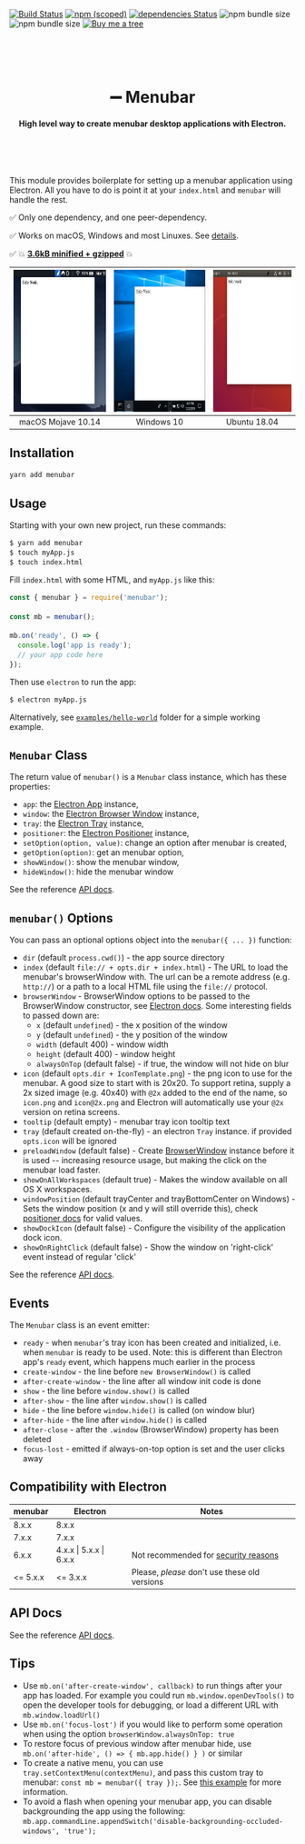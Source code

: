[![Build Status](https://travis-ci.org/maxogden/menubar.svg?branch=master)](https://travis-ci.org/maxogden/menubar)
[![npm (scoped)](https://img.shields.io/npm/v/menubar.svg)](https://www.npmjs.com/package/menubar)
[![dependencies Status](https://david-dm.org/maxogden/menubar/status.svg)](https://david-dm.org/maxogden/menubar)
![npm bundle size](https://img.shields.io/bundlephobia/minzip/menubar.svg)
![npm bundle size](https://img.shields.io/bundlephobia/min/menubar.svg)
[![Buy me a tree](https://img.shields.io/badge/Buy%20me%20a%20tree-%F0%9F%8C%B3-lightgreen)](https://offset.earth/amaurymartiny)

<br /><br /><br />

<h1 align="center">➖ Menubar</h1>
<h4 align="center">High level way to create menubar desktop applications with Electron.</h4>

<br /><br /><br />

This module provides boilerplate for setting up a menubar application using Electron. All you have to do is point it at your `index.html` and `menubar` will handle the rest.

✅ Only one dependency, and one peer-dependency.

✅ Works on macOS, Windows and most Linuxes. See [details](./WORKING_PLATFORMS.md).

✅ 💥 [**3.6kB minified + gzipped**](https://bundlephobia.com/result?p=menubar) 💥

| <img src="assets/screenshot-macos-dark.png" height="250px" /> | <img src="assets/screenshot-windows.png" height="250px" /> | <img src="assets/screenshot-linux.png" height="250px" /> |
| :-----------------------------------------------------------: | :--------------------------------------------------------: | :------------------------------------------------------: |
|                      macOS Mojave 10.14                       |                         Windows 10                         |                       Ubuntu 18.04                       |

## Installation

```bash
yarn add menubar
```

## Usage

Starting with your own new project, run these commands:

```bash
$ yarn add menubar
$ touch myApp.js
$ touch index.html
```

Fill `index.html` with some HTML, and `myApp.js` like this:

```javascript
const { menubar } = require('menubar');

const mb = menubar();

mb.on('ready', () => {
  console.log('app is ready');
  // your app code here
});
```

Then use `electron` to run the app:

```bash
$ electron myApp.js
```

Alternatively, see [`examples/hello-world`](/examples/hello-world) folder for a simple working example.

## `Menubar` Class

The return value of `menubar()` is a `Menubar` class instance, which has these properties:

- `app`: the [Electron App](https://electronjs.org/docs/api/app) instance,
- `window`: the [Electron Browser Window](https://electronjs.org/docs/api/browser-window) instance,
- `tray`: the [Electron Tray](https://electronjs.org/docs/api/tray) instance,
- `positioner`: the [Electron Positioner](https://github.com/jenslind/electron-positioner) instance,
- `setOption(option, value)`: change an option after menubar is created,
- `getOption(option)`: get an menubar option,
- `showWindow()`: show the menubar window,
- `hideWindow()`: hide the menubar window

See the reference [API docs](./docs/classes/_menubar_.menubar.md).

## `menubar()` Options

You can pass an optional options object into the `menubar({ ... })` function:

- `dir` (default `process.cwd()`) - the app source directory
- `index` (default `file:// + opts.dir + index.html`) - The URL to load the menubar's browserWindow with. The url can be a remote address (e.g. `http://`) or a path to a local HTML file using the `file://` protocol.
- `browserWindow` - BrowserWindow options to be passed to the BrowserWindow constructor, see [Electron docs](https://electronjs.org/docs/api/browser-window#new-browserwindowoptions). Some interesting fields to passed down are:
  - `x` (default `undefined`) - the x position of the window
  - `y` (default `undefined`) - the y position of the window
  - `width` (default 400) - window width
  - `height` (default 400) - window height
  - `alwaysOnTop` (default false) - if true, the window will not hide on blur
- `icon` (default `opts.dir + IconTemplate.png`) - the png icon to use for the menubar. A good size to start with is 20x20. To support retina, supply a 2x sized image (e.g. 40x40) with `@2x` added to the end of the name, so `icon.png` and `icon@2x.png` and Electron will automatically use your `@2x` version on retina screens.
- `tooltip` (default empty) - menubar tray icon tooltip text
- `tray` (default created on-the-fly) - an electron `Tray` instance. if provided `opts.icon` will be ignored
- `preloadWindow` (default false) - Create [BrowserWindow](https://electronjs.org/docs/api/browser-window#new-browserwindowoptions) instance before it is used -- increasing resource usage, but making the click on the menubar load faster.
- `showOnAllWorkspaces` (default true) - Makes the window available on all OS X workspaces.
- `windowPosition` (default trayCenter and trayBottomCenter on Windows) - Sets the window position (x and y will still override this), check [positioner docs](https://github.com/jenslind/electron-positioner#docs) for valid values.
- `showDockIcon` (default false) - Configure the visibility of the application dock icon.
- `showOnRightClick` (default false) - Show the window on 'right-click' event instead of regular 'click'

See the reference [API docs](./docs/interfaces/_types_.options.md).

## Events

The `Menubar` class is an event emitter:

- `ready` - when `menubar`'s tray icon has been created and initialized, i.e. when `menubar` is ready to be used. Note: this is different than Electron app's `ready` event, which happens much earlier in the process
- `create-window` - the line before `new BrowserWindow()` is called
- `after-create-window` - the line after all window init code is done
- `show` - the line before `window.show()` is called
- `after-show` - the line after `window.show()` is called
- `hide` - the line before `window.hide()` is called (on window blur)
- `after-hide` - the line after `window.hide()` is called
- `after-close` - after the `.window` (BrowserWindow) property has been deleted
- `focus-lost` - emitted if always-on-top option is set and the user clicks away

## Compatibility with Electron

| menubar  | Electron                | Notes                                                                                                                      |
| -------- | ----------------------- | -------------------------------------------------------------------------------------------------------------------------- |
| 8.x.x    | 8.x.x                   |                                                                                                                            |
| 7.x.x    | 7.x.x                   |                                                                                                                            |
| 6.x.x    | 4.x.x \| 5.x.x \| 6.x.x | Not recommended for [security reasons](https://electronjs.org/docs/tutorial/security#17-use-a-current-version-of-electron) |
| <= 5.x.x | <= 3.x.x                | Please, _please_ don't use these old versions                                                                              |

## API Docs

See the reference [API docs](./docs/globals.md).

## Tips

- Use `mb.on('after-create-window', callback)` to run things after your app has loaded. For example you could run `mb.window.openDevTools()` to open the developer tools for debugging, or load a different URL with `mb.window.loadUrl()`
- Use `mb.on('focus-lost')` if you would like to perform some operation when using the option `browserWindow.alwaysOnTop: true`
- To restore focus of previous window after menubar hide, use `mb.on('after-hide', () => { mb.app.hide() } )` or similar
- To create a native menu, you can use `tray.setContextMenu(contextMenu)`, and pass this custom tray to menubar: `const mb = menubar({ tray });`. See [this example](https://github.com/maxogden/menubar/tree/master/examples/native-menu) for more information.
- To avoid a flash when opening your menubar app, you can disable backgrounding the app using the following: `mb.app.commandLine.appendSwitch('disable-backgrounding-occluded-windows', 'true');`
